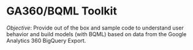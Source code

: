 # GA360/BQML Toolkit


*Objective*: Provide out of the box and sample code to understand user behavior and build models (with BQML) based on data from the Google Analytics 360 BigQuery Export.
